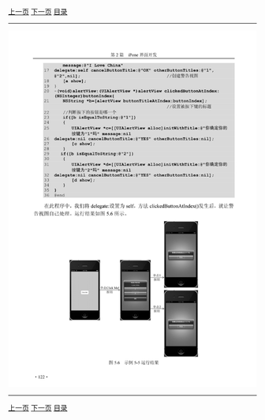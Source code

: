 [上一页](133.md) [下一页](135.md) [目录](../README.md)

***

![134](../images/134.png)

***

[上一页](133.md) [下一页](135.md) [目录](../README.md)